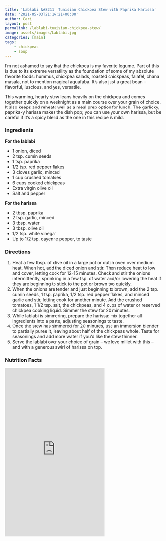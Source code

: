 ```yaml
---
title: 'Lablabi &#8211; Tunisian Chickpea Stew with Paprika Harissa'
date: '2021-05-03T21:16:21+00:00'
author: Cari
layout: post
permalink: /lablabi-tunisian-chickpea-stew/
image: assets/images/Lablabi.jpg
categories: [main]
tags:
    - chickpeas
    - soup
---
```


I’m not ashamed to say that the chickpea is my favorite legume. Part of this is due to its extreme versatility as the foundation of some of my absolute favorite foods: hummus, chickpea salads, roasted chickpeas, falafel, chana masala, not to mention magical aquafaba. It’s also just a great bean – flavorful, luscious, and yes, versatile.

This warming, hearty stew leans heavily on the chickpea and comes together quickly on a weeknight as a main course over your grain of choice. It also keeps and reheats well as a meal prep option for lunch. The garlicky, paprika-y harissa makes the dish pop; you can use your own harissa, but be careful if it’s a spicy blend as the one in this recipe is mild.

### Ingredients

**For the lablabi**
- 1 onion, diced
- 2 tsp. cumin seeds
- 1 tsp. paprika
- 1/2 tsp. red pepper flakes
- 3 cloves garlic, minced
- 1 cup crushed tomatoes
- 6 cups cooked chickpeas
- Extra virgin olive oil
- Salt and pepper

**For the harissa**
- 2 tbsp. paprika
- 2 tsp. garlic, minced
- 3 tbsp. water
- 3 tbsp. olive oil
- 1/2 tsp. white vinegar
- Up to 1/2 tsp. cayenne pepper, to taste

### Directions

1. Heat a few tbsp. of olive oil in a large pot or dutch oven over medium heat. When hot, add the diced onion and stir. Then reduce heat to low and cover, letting cook for 12-15 minutes. Check and stir the onions intermittently, sprinkling in a few tsp. of water and/or lowering the heat if they are beginning to stick to the pot or brown too quickly.
2. When the onions are tender and just beginning to brown, add the 2 tsp. cumin seeds, 1 tsp. paprika, 1/2 tsp. red pepper flakes, and minced garlic and stir, letting cook for another minute. Add the crushed tomatoes, 1 1/2 tsp. salt, the chickpeas, and 4 cups of water or reserved chickpea cooking liquid. Simmer the stew for 20 minutes.
3. While lablabi is simmering, prepare the harissa: mix together all ingredients into a paste, adjusting seasonings to taste.
4. Once the stew has simmered for 20 minutes, use an immersion blender to partially puree it, leaving about half of the chickpeas whole. Taste for seasonings and add more water if you’d like the stew thinner.
5. Serve the lablabi over your choice of grain – we love millet with this – and with a generous swirl of harissa on top.

<h3> Nutrition Facts </h3>

<iframe title="CRONOMETER.com" width="320" height="540" src="https://cronometer.com/facts.html?food=31143918&measure=86001013&labelType=AMERICAN_2016" frameborder="0"></iframe>
